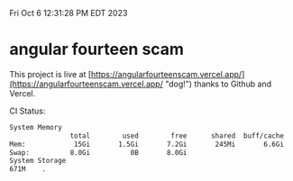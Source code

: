 Fri Oct  6 12:31:28 PM EDT 2023

# angular fourteen scam


This project is live at [https://angularfourteenscam.vercel.app/](https://angularfourteenscam.vercel.app/ "dog!") thanks to Github and Vercel.

CI Status: 

```bash
System Memory
               total        used        free      shared  buff/cache   available
Mem:            15Gi       1.5Gi       7.2Gi       245Mi       6.6Gi        13Gi
Swap:          8.0Gi          0B       8.0Gi
System Storage
671M	.
```
```bash
